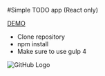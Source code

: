 #Simple TODO app (React only)

[DEMO](http://codepen.io/KemPavel/full/dOOJVZ/)

- Clone repository
- npm install
- Make sure to use gulp 4



![GitHub Logo](https://github.com/Pavel-Kazakov/react-TODO/blob/master/thumbnail.png)
